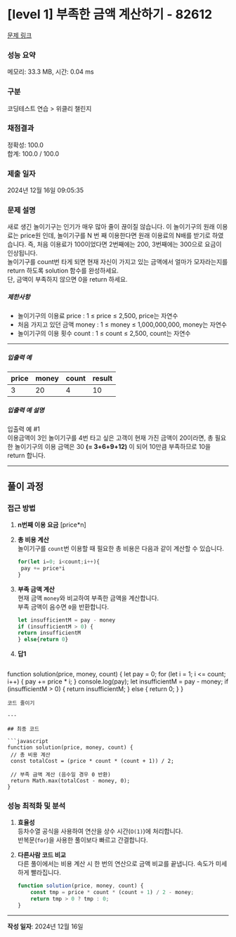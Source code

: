 # [level 1] 부족한 금액 계산하기 - 82612 

[문제 링크](https://school.programmers.co.kr/learn/courses/30/lessons/82612) 

### 성능 요약

메모리: 33.3 MB, 시간: 0.04 ms

### 구분

코딩테스트 연습 > 위클리 챌린지

### 채점결과

정확성: 100.0<br/>합계: 100.0 / 100.0

### 제출 일자

2024년 12월 16일 09:05:35

### 문제 설명

<p style="user-select: auto !important;">새로 생긴 놀이기구는 인기가 매우 많아 줄이 끊이질 않습니다. 이 놀이기구의 원래 이용료는 price원 인데, 놀이기구를 N 번 째 이용한다면 원래 이용료의 N배를 받기로 하였습니다. 즉, 처음 이용료가 100이었다면 2번째에는 200, 3번째에는 300으로 요금이 인상됩니다.<br style="user-select: auto !important;">
놀이기구를 count번 타게 되면 현재 자신이 가지고 있는 금액에서 얼마가 모자라는지를 return 하도록 solution 함수를 완성하세요.<br style="user-select: auto !important;">
단, 금액이 부족하지 않으면 0을 return 하세요.</p>

<h5 style="user-select: auto !important;">제한사항</h5>

<ul style="user-select: auto !important;">
<li style="user-select: auto !important;">놀이기구의 이용료 price : 1 ≤ price ≤ 2,500, price는 자연수</li>
<li style="user-select: auto !important;">처음 가지고 있던 금액 money : 1 ≤ money ≤ 1,000,000,000, money는 자연수</li>
<li style="user-select: auto !important;">놀이기구의 이용 횟수 count : 1 ≤ count ≤ 2,500, count는 자연수</li>
</ul>

<hr style="user-select: auto !important;">

<h5 style="user-select: auto !important;">입출력 예</h5>
<table class="table" style="user-select: auto !important;">
        <thead style="user-select: auto !important;"><tr style="user-select: auto !important;">
<th style="user-select: auto !important;">price</th>
<th style="user-select: auto !important;">money</th>
<th style="user-select: auto !important;">count</th>
<th style="user-select: auto !important;">result</th>
</tr>
</thead>
        <tbody style="user-select: auto !important;"><tr style="user-select: auto !important;">
<td style="user-select: auto !important;">3</td>
<td style="user-select: auto !important;">20</td>
<td style="user-select: auto !important;">4</td>
<td style="user-select: auto !important;">10</td>
</tr>
</tbody>
      </table>
<h5 style="user-select: auto !important;">입출력 예 설명</h5>

<p style="user-select: auto !important;">입출력 예 #1<br style="user-select: auto !important;">
이용금액이 3인 놀이기구를 4번 타고 싶은 고객이 현재 가진 금액이 20이라면, 총 필요한 놀이기구의 이용 금액은 30 <strong style="user-select: auto !important;">(= 3+6+9+12)</strong> 이 되어 10만큼 부족하므로 10을 return 합니다.</p>

---

## 풀이 과정

### 접근 방법
1. **n번째 이용 요금**
   \[price*n\]

2. **총 비용 계산**  
   놀이기구를 `count`번 이용할 때 필요한 총 비용은 다음과 같이 계산할 수 있습니다.
   ```javascript
   for(let i=0; i<count;i++){
    pay += price*i
   }
   ```
  
3. **부족 금액 계산**  
   현재 금액 `money`와 비교하여 부족한 금액을 계산합니다.  
   부족 금액이 음수면 `0`을 반환합니다.
   ```javascript
   let insufficientM = pay - money
   if (insufficientM > 0) {
   return insufficientM
   } else{return 0}
   ```

4. **답1**
   ```javascript
  function solution(price, money, count) {
   let pay = 0;
   for (let i = 1; i <= count; i++) {
     pay += price * i;
   }
   console.log(pay);
   let insufficientM = pay - money;
   if (insufficientM > 0) {
     return insufficientM;
   } else {
     return 0;
   }
 }
   ```
코드 줄이기

---

## 최종 코드

```javascript
function solution(price, money, count) {
    // 총 비용 계산
    const totalCost = (price * count * (count + 1)) / 2;

    // 부족 금액 계산 (음수일 경우 0 반환)
    return Math.max(totalCost - money, 0);
}
```



### 성능 최적화 및 분석

1. **효율성**  
   등차수열 공식을 사용하여 연산을 상수 시간(`O(1)`)에 처리합니다.  
   반복문(`for`)을 사용한 풀이보다 빠르고 간결합니다.

2. **다른사람 코드 비교**  
   다른 풀이에서는 비용 계산 시 한 번의 연산으로 금액 비교를 끝냅니다.
   속도가 미세하게 빨라집니다.
   ```javascript
   function solution(price, money, count) {
       const tmp = price * count * (count + 1) / 2 - money;
       return tmp > 0 ? tmp : 0;
   }
   ```

---

**작성 일자**: 2024년 12월 16일  
```
